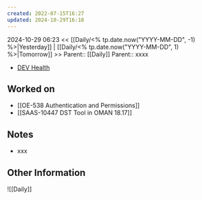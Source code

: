 ```yaml
---
created: 2022-07-15T16:27
updated: 2024-10-29T16:18
---
```

2024-10-29 06:23
<< [[Daily/<% tp.date.now("YYYY-MM-DD", -1) %>|Yesterday]] | [[Daily/<% tp.date.now("YYYY-MM-DD", 1) %>|Tomorrow]] >>
Parent:: [[Daily]] 
Parent:: xxxx

- [DEV Health](https://health-configdev.mixtelematics.com/public/mapshow.htm?id=2001&mapid=1A35514B-E08F-4B7C-90B8-CD1774AE8CA3)

## Worked on

- [[OE-538 Authentication and Permissions]]
- [[SAAS-10447 DST Tool in OMAN 18.17]]

## Notes

- xxx

## Other Information

![[Daily]]
